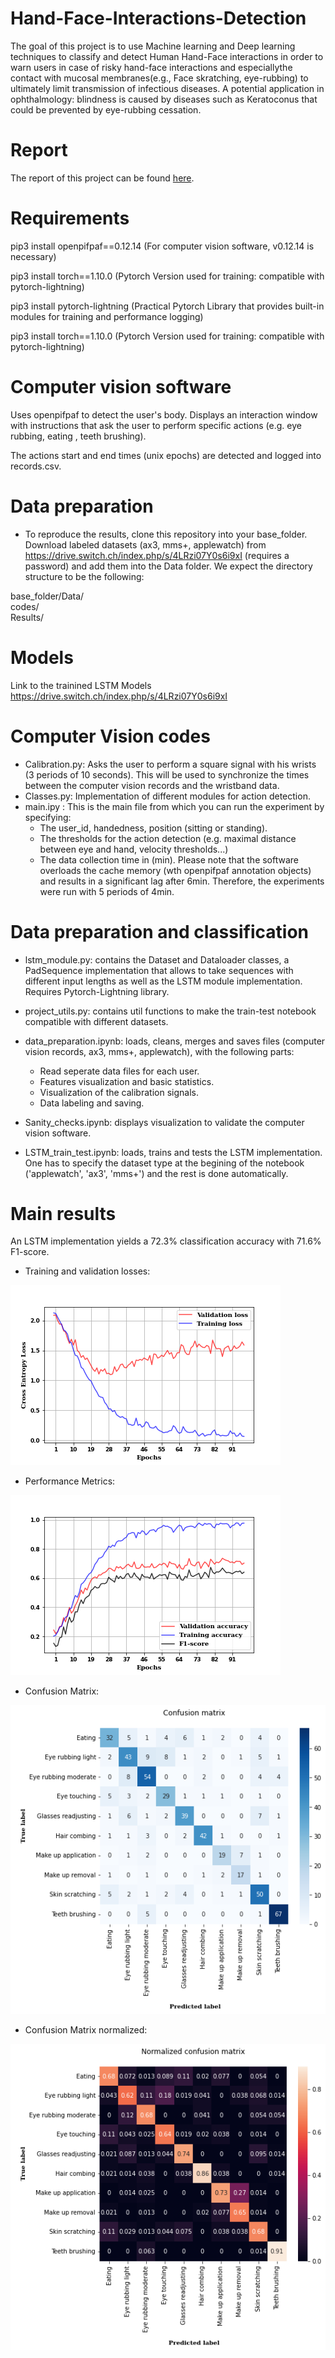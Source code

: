 # Hand-Face-Interactions-Detection

The goal of this project is to use Machine learning and Deep learning techniques to classify and detect Human Hand-Face interactions in order to warn users in case of risky hand-face interactions and especiallythe contact with mucosal membranes(e.g., Face skratching, eye-rubbing) to ultimately limit transmission of infectious diseases.  A potential application in ophthalmology: blindness is caused by diseases such as Keratoconus that could be prevented by eye-rubbing cessation. 

# Report
The report of this project can be found [here](https://www.overleaf.com/project/61cb2a3c3b5c5c9c578a1815).

# Requirements

pip3 install openpifpaf==0.12.14 (For computer vision software, v0.12.14 is necessary)

pip3 install torch==1.10.0 (Pytorch Version used for training: compatible with pytorch-lightning)

pip3 install pytorch-lightning  (Practical Pytorch Library that provides built-in modules for training and performance logging)

pip3 install torch==1.10.0 (Pytorch Version used for training: compatible with pytorch-lightning)

# Computer vision software
Uses openpifpaf to detect the user's body. Displays an interaction window with instructions that ask the user to perform specific actions (e.g. eye rubbing, eating , teeth brushing). 

The actions start and end times (unix epochs) are detected and logged into records.csv.  


# Data preparation

- To reproduce the results, clone this repository into your base_folder. Download labeled datasets (ax3, mms+, applewatch) from https://drive.switch.ch/index.php/s/4LRzi07Y0s6i9xI (requires a password) and add them into the Data folder. We expect the directory structure to be the following:

base_folder/Data/  
    codes/  
    Results/ 

# Models 

Link to the trainined LSTM Models https://drive.switch.ch/index.php/s/4LRzi07Y0s6i9xI
# Computer Vision codes
- Calibration.py: Asks the user to perform a square signal with his wrists (3 periods of 10 seconds). This will be used to synchronize the times between the computer vision records and the wristband data.
- Classes.py: Implementation of different modules for action detection. 
- main.ipy : This is the main file from which you can run the experiment by specifying:
    - The user_id, handedness, position (sitting or standing).
    - The thresholds for the action detection (e.g. maximal distance between eye and hand, velocity thresholds...)
    - The data collection time in (min). Please note that the software overloads the cache memory (wth openpifpaf annotation objects) and results in a significant lag after 6min. Therefore, the experiments were run with 5 periods of 4min.

# Data preparation and classification
- lstm_module.py: contains the Dataset and Dataloader classes, a PadSequence implementation that allows to take sequences with different input lengths as well as the LSTM module implementation. Requires Pytorch-Lightning library.
- project_utils.py: contains util functions to make the train-test notebook compatible with different datasets.
- data_preparation.ipynb: loads, cleans, merges and saves files (computer vision records, ax3, mms+, applewatch), with the following parts:
    - Read seperate data files for each user.
    - Features visualization and basic statistics.
    - Visualization of the calibration signals.
    - Data labeling and saving.
 
- Sanity_checks.ipynb:  displays visualization to validate the computer vision software.
- LSTM_train_test.ipynb: loads, trains and tests the LSTM implementation. One has to specify the dataset type at the begining of the notebook ('applewatch', 'ax3', 'mms+') and the rest is done automatically.

# Main results
An LSTM implementation yields a 72.3% classification accuracy with 71.6% F1-score.

- Training and validation losses: 

![Training and validation losses](https://github.com/Omarraita/Hand-Face-Interactions-Detection/blob/main/Images/applewatch_losses.png)

- Performance Metrics: 

![Performance Metrics](https://github.com/Omarraita/Hand-Face-Interactions-Detection/blob/main/Images/applewatch_performance_metrics.png)

- Confusion Matrix:

![Confusion Matrix](https://github.com/Omarraita/Hand-Face-Interactions-Detection/blob/main/Images/applewatch_cm.png)

- Confusion Matrix normalized:

![Confusion Matrix normalized](https://github.com/Omarraita/Hand-Face-Interactions-Detection/blob/main/Images/applewatch_cm_normalized.png)


